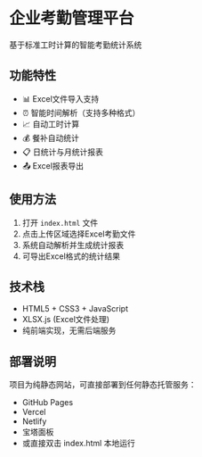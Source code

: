 # 企业考勤管理平台

基于标准工时计算的智能考勤统计系统

## 功能特性

- 📊 Excel文件导入支持
- ⏰ 智能时间解析（支持多种格式）
- 📈 自动工时计算
- 💰 餐补自动统计
- 📋 日统计与月统计报表
- 📤 Excel报表导出

## 使用方法

1. 打开 `index.html` 文件
2. 点击上传区域选择Excel考勤文件
3. 系统自动解析并生成统计报表
4. 可导出Excel格式的统计结果

## 技术栈

- HTML5 + CSS3 + JavaScript
- XLSX.js (Excel文件处理)
- 纯前端实现，无需后端服务

## 部署说明

项目为纯静态网站，可直接部署到任何静态托管服务：
- GitHub Pages
- Vercel
- Netlify
- 宝塔面板
- 或直接双击 index.html 本地运行
